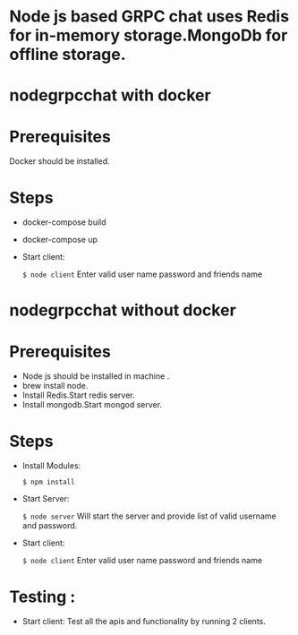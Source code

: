 
# Node js based GRPC chat uses Redis for in-memory storage.MongoDb for offline storage.


# nodegrpcchat with docker

# Prerequisites
Docker should be installed.


# Steps 
 - docker-compose build

 - docker-compose up 

 - Start client:

    ``$ node client``
    Enter valid user name password and friends name



# nodegrpcchat without docker

# Prerequisites
- Node js should be installed in machine .
- brew install node.
- Install Redis.Start redis server.
- Install mongodb.Start mongod server.

# Steps 

 - Install Modules:

    ``$ npm install``
    
    
- Start Server:

    ``$ node server``
    Will start the server and provide list of valid username and password.


- Start client:

    ``$ node client``
    Enter valid user name password and friends name
    
    
# Testing : 
- Start client:
  Test all the apis and functionality by running 2 clients.
  

    

